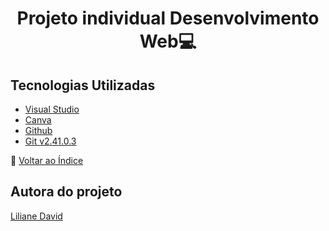 <h1 align="center">
    Projeto individual Desenvolvimento Web💻
</h1>

## Tecnologias Utilizadas

- [Visual Studio](https://code.visualstudio.com/)
- [Canva](https://www.canva.com/pt_br/)
- [Github](https://github.com/)
- [Git v2.41.0.3](https://git-scm.com/downloads)

🔄 [Voltar ao Índice](#índice)

## Autora do projeto

 <a href = "https://github.com/LilianeDavid93">Liliane David </a></br>
      

<br><br>

